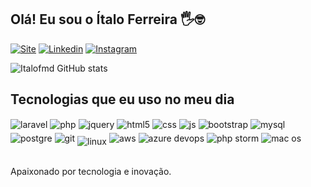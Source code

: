 ## Olá! Eu sou o Ítalo Ferreira 🖐️🤓

[![Site](https://img.shields.io/badge/website-000000?style=for-the-badge&logo=About.me&logoColor=white)](https://italodev.com.br)
[![Linkedin](https://img.shields.io/badge/LinkedIn-0077B5?style=for-the-badge&logo=linkedin&logoColor=white)](https://www.linkedin.com/in/italofmd/)
[![Instagram](https://img.shields.io/badge/Instagram-E4405F?style=for-the-badge&logo=instagram&logoColor=white)](https://instagram.com/italofmd)

![Italofmd GitHub stats](https://github-readme-stats.vercel.app/api?username=italofmd&show_icons=true&theme=dracula&count_private=true)

## Tecnologias que eu uso no meu dia

<div style="display: inline_block">
  <img align="center" alt="laravel" src="https://img.shields.io/badge/Laravel-FF2D20?style=for-the-badge&logo=laravel&logoColor=white" />
  <img align="center" alt="php" src="https://img.shields.io/badge/PHP-777BB4?style=for-the-badge&logo=php&logoColor=white" />
  <img align="center" alt="jquery" src="https://img.shields.io/badge/jQuery-0769AD?style=for-the-badge&logo=jquery&logoColor=white" />
  <img align="center" alt="html5" src="https://img.shields.io/badge/HTML5-E34F26?style=for-the-badge&logo=html5&logoColor=white" />
  <img align="center" alt="css" src="https://img.shields.io/badge/CSS3-1572B6?style=for-the-badge&logo=css3&logoColor=white" />
  <img align="center" alt="js" src="https://img.shields.io/badge/JavaScript-F7DF1E?style=for-the-badge&logo=javascript&logoColor=black" />
  <img align="center" alt="bootstrap" src="https://img.shields.io/badge/Bootstrap-563D7C?style=for-the-badge&logo=bootstrap&logoColor=white" /> 
  <img align="center" alt="mysql" src="https://img.shields.io/badge/MySQL-00000F?style=for-the-badge&logo=mysql&logoColor=white" /> 
  <img align="center" alt="postgre" src="https://img.shields.io/badge/PostgreSQL-316192?style=for-the-badge&logo=postgresql&logoColor=white" />  
  <img align="center" alt="git" src="https://img.shields.io/badge/GIT-E44C30?style=for-the-badge&logo=git&logoColor=white" />
  <img align="center" alt="linux" style="margin-top:10px;" src="https://img.shields.io/badge/Linux-FCC624?style=for-the-badge&logo=linux&logoColor=black" />
  <img align="center" alt="aws" src="https://img.shields.io/badge/Amazon_AWS-232F3E?style=for-the-badge&logo=amazon-aws&logoColor=white" />
  <img align="center" alt="azure devops" src="https://img.shields.io/badge/Azure_DevOps-0078D7?style=for-the-badge&logo=azure-devops&logoColor=white" />
  <img align="center" alt="php storm" src="http://img.shields.io/badge/-PHPStorm-181717?style=for-the-badge&logo=phpstorm&logoColor=white" />
  <img align="center" alt="mac os" src="https://img.shields.io/badge/mac%20os-000000?style=for-the-badge&logo=apple&logoColor=white" />
</div><br/>

Apaixonado por tecnologia e inovação.
